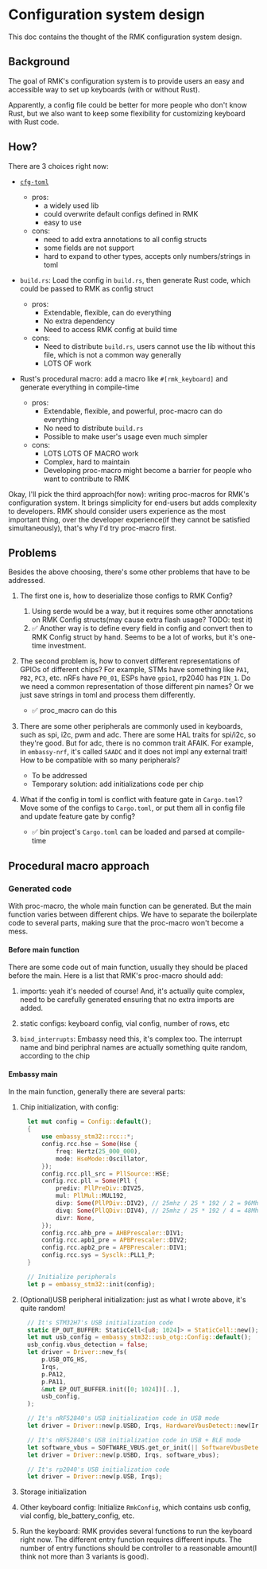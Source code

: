 # Configuration system design

This doc contains the thought of the RMK configuration system design.

## Background

The goal of RMK's configuration system is to provide users an easy and accessible way to set up keyboards (with or without Rust).

Apparently, a config file could be better for more people who don't know Rust, but we also want to keep some flexibility for customizing keyboard with Rust code.

## How?

There are 3 choices right now:

- [`cfg-toml`](https://github.com/jamesmunns/toml-cfg)
  - pros: 
    - a widely used lib
    - could overwrite default configs defined in RMK
    - easy to use 
  - cons:
    - need to add extra annotations to all config structs
    - some fields are not support
    - hard to expand to other types, accepts only numbers/strings in toml

- `build.rs`: Load the config in `build.rs`, then generate Rust code, which could be passed to RMK as config struct
  - pros:
    - Extendable, flexible, can do everything
    - No extra dependency
    - Need to access RMK config at build time
  - cons:
    - Need to distribute `build.rs`, users cannot use the lib without this file, which is not a common way generally
    - LOTS OF work

- Rust's procedural macro: add a macro like `#[rmk_keyboard]` and generate everything in compile-time
  - pros:
    - Extendable, flexible, and powerful, proc-macro can do everything
    - No need to distribute `build.rs`
    - Possible to make user's usage even much simpler
  - cons:
    - LOTS LOTS OF MACRO work
    - Complex, hard to maintain
    - Developing proc-macro might become a barrier for people who want to contribute to RMK

Okay, I'll pick the third approach(for now): writing proc-macros for RMK's configuration system. It brings simplicity for end-users but adds complexity to developers. RMK should consider users experience as the most important thing, over the developer experience(if they cannot be satisfied simultaneously), that's why I'd try proc-macro first.


## Problems

Besides the above choosing, there's some other problems that have to be addressed.

1. The first one is, how to deserialize those configs to RMK Config? 
   1. Using serde would be a way, but it requires some other annotations on RMK Config structs(may cause extra flash usage? TODO: test it)
   2. ✅ Another way is to define every field in config and convert then to RMK Config struct by hand. Seems to be a lot of works, but it's one-time investment.

2. The second problem is, how to convert different representations of GPIOs of different chips? For example, STMs have something like `PA1`, `PB2`, `PC3`, etc. nRFs have `P0_01`, ESPs have `gpio1`, rp2040 has `PIN_1`. Do we need a common representation of those different pin names? Or we just save strings in toml and process them differently.

    - ✅ proc_macro can do this

3. There are some other peripherals are commonly used in keyboards, such as spi, i2c, pwm and adc. There are some HAL traits for spi/i2c, so they're good. But for adc, there is no common trait AFAIK. For example, in `embassy-nrf`, it's called `SAADC` and it does not impl any external trait! How to be compatible with so many peripherals?
    - To be addressed
    - Temporary solution: add initializations code per chip

4. What if the config in toml is conflict with feature gate in `Cargo.toml`? Move some of the configs to `Cargo.toml`, or put them all in config file and update feature gate by config?
    - ✅ bin project's `Cargo.toml` can be loaded and parsed at compile-time


## Procedural macro approach

### Generated code

With proc-macro, the whole main function can be generated. But the main function varies between different chips. We have to separate the boilerplate code to several parts, making sure that the proc-macro won't become a mess. 

#### Before main function

There are some code out of main function, usually they should be placed before the main. Here is a list that RMK's proc-macro should add:

1. imports: yeah it's needed of course! And, it's actually quite complex, need to be carefully generated ensuring that no extra imports are added.

2. static configs: keyboard config, vial config, number of rows, etc

3. `bind_interrupts`: Embassy need this, it's complex too. The interrupt name and bind periphral names are actually something quite random, according to the chip

#### Embassy main

In the main function, generally there are several parts:

1. Chip initialization, with config:
    ```rust
      let mut config = Config::default();
      {
          use embassy_stm32::rcc::*;
          config.rcc.hse = Some(Hse {
              freq: Hertz(25_000_000),
              mode: HseMode::Oscillator,
          });
          config.rcc.pll_src = PllSource::HSE;
          config.rcc.pll = Some(Pll {
              prediv: PllPreDiv::DIV25,
              mul: PllMul::MUL192,
              divp: Some(PllPDiv::DIV2), // 25mhz / 25 * 192 / 2 = 96Mhz.
              divq: Some(PllQDiv::DIV4), // 25mhz / 25 * 192 / 4 = 48Mhz.
              divr: None,
          });
          config.rcc.ahb_pre = AHBPrescaler::DIV1;
          config.rcc.apb1_pre = APBPrescaler::DIV2;
          config.rcc.apb2_pre = APBPrescaler::DIV1;
          config.rcc.sys = Sysclk::PLL1_P;
      }

      // Initialize peripherals
      let p = embassy_stm32::init(config);
    ```

2. (Optional)USB peripheral initialization: just as what I wrote above, it's quite random!

    ```rust
      // It's STM32H7's USB initialization code
      static EP_OUT_BUFFER: StaticCell<[u8; 1024]> = StaticCell::new();
      let mut usb_config = embassy_stm32::usb_otg::Config::default();
      usb_config.vbus_detection = false;
      let driver = Driver::new_fs(
          p.USB_OTG_HS,
          Irqs,
          p.PA12,
          p.PA11,
          &mut EP_OUT_BUFFER.init([0; 1024])[..],
          usb_config,
      );

      // It's nRF52840's USB initialization code in USB mode
      let driver = Driver::new(p.USBD, Irqs, HardwareVbusDetect::new(Irqs));

      // It's nRF52840's USB initialization code in USB + BLE mode
      let software_vbus = SOFTWARE_VBUS.get_or_init(|| SoftwareVbusDetect::new(true, false));
      let driver = Driver::new(p.USBD, Irqs, software_vbus);

      // It's rp2040's USB initialization code
      let driver = Driver::new(p.USB, Irqs);
    ```

3. Storage initialization

4. Other keyboard config: Initialize `RmkConfig`, which contains usb config, vial config, ble_battery_config, etc.

5. Run the keyboard: RMK provides several functions to run the keyboard right now. The different entry function requires different inputs. The number of entry functions should be controller to a reasonable amount(I think not more than 3 variants is good). 